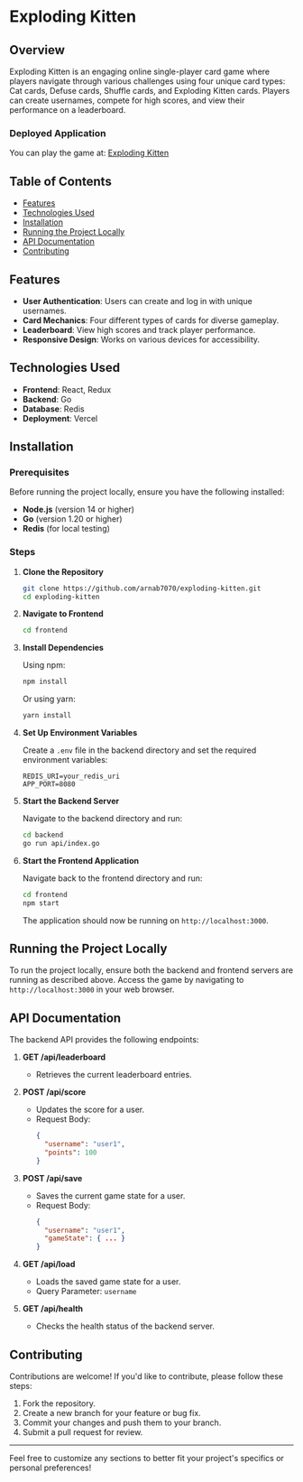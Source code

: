 # Exploding Kitten

## Overview

Exploding Kitten is an engaging online single-player card game where players navigate through various challenges using four unique card types: Cat cards, Defuse cards, Shuffle cards, and Exploding Kitten cards. Players can create usernames, compete for high scores, and view their performance on a leaderboard.

### Deployed Application

You can play the game at: [Exploding Kitten](https://exploding-kitten-pearl.vercel.app/)

## Table of Contents

- [Features](#features)
- [Technologies Used](#technologies-used)
- [Installation](#installation)
- [Running the Project Locally](#running-the-project-locally)
- [API Documentation](#api-documentation)
- [Contributing](#contributing)

## Features

- **User Authentication**: Users can create and log in with unique usernames.
- **Card Mechanics**: Four different types of cards for diverse gameplay.
- **Leaderboard**: View high scores and track player performance.
- **Responsive Design**: Works on various devices for accessibility.

## Technologies Used

- **Frontend**: React, Redux
- **Backend**: Go
- **Database**: Redis
- **Deployment**: Vercel

## Installation

### Prerequisites

Before running the project locally, ensure you have the following installed:

- **Node.js** (version 14 or higher)
- **Go** (version 1.20 or higher)
- **Redis** (for local testing)

### Steps

1. **Clone the Repository**

   ```bash
   git clone https://github.com/arnab7070/exploding-kitten.git
   cd exploding-kitten
   ```

2. **Navigate to Frontend**

   ```bash
   cd frontend
   ```

3. **Install Dependencies**

   Using npm:

   ```bash
   npm install
   ```

   Or using yarn:

   ```bash
   yarn install
   ```

4. **Set Up Environment Variables**

   Create a `.env` file in the backend directory and set the required environment variables:

   ```plaintext
   REDIS_URI=your_redis_uri
   APP_PORT=8080
   ```

5. **Start the Backend Server**

   Navigate to the backend directory and run:

   ```bash
   cd backend
   go run api/index.go
   ```

6. **Start the Frontend Application**

   Navigate back to the frontend directory and run:

   ```bash
   cd frontend
   npm start
   ```

   The application should now be running on `http://localhost:3000`.

## Running the Project Locally

To run the project locally, ensure both the backend and frontend servers are running as described above. Access the game by navigating to `http://localhost:3000` in your web browser.

## API Documentation

The backend API provides the following endpoints:

1. **GET /api/leaderboard**
   - Retrieves the current leaderboard entries.

2. **POST /api/score**
   - Updates the score for a user.
   - Request Body: 
     ```json
     {
       "username": "user1",
       "points": 100
     }
     ```

3. **POST /api/save**
   - Saves the current game state for a user.
   - Request Body:
     ```json
     {
       "username": "user1",
       "gameState": { ... }
     }
     ```

4. **GET /api/load**
   - Loads the saved game state for a user.
   - Query Parameter: `username`

5. **GET /api/health**
   - Checks the health status of the backend server.

## Contributing

Contributions are welcome! If you'd like to contribute, please follow these steps:

1. Fork the repository.
2. Create a new branch for your feature or bug fix.
3. Commit your changes and push them to your branch.
4. Submit a pull request for review.


---

Feel free to customize any sections to better fit your project's specifics or personal preferences!